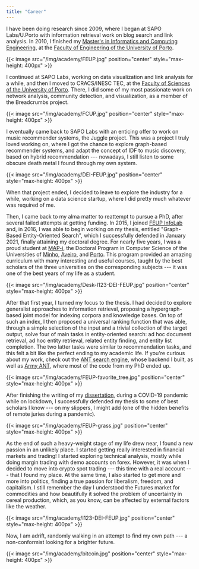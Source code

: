 ```yaml
---
title: "Career"
---
```


I have been doing research since 2009, where I began at SAPO Labs/U.Porto with information retrieval work on blog search and link analysis. In 2010, I finished my [Master's in Informatics and Computing Engineering](https://sigarra.up.pt/feup/en/CUR_GERAL.CUR_VIEW?pv_ano_lectivo=2020&pv_origem=CUR&pv_tipo_cur_sigla=MI&pv_curso_id=742), at the [Faculty of Engineering of the University of Porto](https://sigarra.up.pt/feup/en/WEB_PAGE.INICIAL).

{{< image src="/img/academy/FEUP.jpg" position="center" style="max-height: 400px" >}}

I continued at SAPO Labs, working on data visualization and link analysis for a while, and then I moved to CRACS/INESC TEC, at the [Faculty of Sciences of the University of Porto](https://sigarra.up.pt/fcup/en/WEB_PAGE.INICIAL). There, I did some of my most passionate work on network analysis, community detection, and visualization, as a member of the Breadcrumbs project.

{{< image src="/img/academy/FCUP.jpg" position="center" style="max-height: 400px" >}}

I eventually came back to SAPO Labs with an enticing offer to work on music recommender systems, the Juggle project. This was a project I truly loved working on, where I got the chance to explore graph-based recommender systems, and adapt the concept of IDF to music discovery, based on hybrid recommendation --- nowadays, I still listen to some obscure death metal I found through my own system.

{{< image src="/img/academy/DEI-FEUP.jpg" position="center" style="max-height: 400px" >}}

When that project ended, I decided to leave to explore the industry for a while, working on a data science startup, where I did pretty much whatever was required of me.

Then, I came back to my alma matter to reattempt to pursue a PhD, after several failed attempts at getting funding. In 2015, I joined [FEUP InfoLab](https://infolab.fe.up.pt/) and, in 2016, I was able to begin working on my thesis, entitled "Graph-Based Entity-Oriented Search", which I successfully defended in January 2021, finally attaining my doctoral degree. For nearly five years, I was a proud student at [MAP-i](https://mapi.map.edu.pt/), the Doctoral Program in Computer Science of the Universities of [Minho](https://www.uminho.pt/EN), [Aveiro](), and [Porto](https://sigarra.up.pt/up/en/WEB_PAGE.INICIAL). This program provided an amazing curriculum with many interesting and useful courses, taught by the best scholars of the three universities on the corresponding subjects --- it was one of the best years of my life as a student.

{{< image src="/img/academy/Desk-I123-DEI-FEUP.jpg" position="center" style="max-height: 400px" >}}

After that first year, I turned my focus to the thesis. I had decided to explore generalist approaches to information retrieval, proposing a hypergraph-based joint model for indexing corpora and knowledge bases. On top of such an index, I then proposed a universal ranking function that was able, through a simple selection of the input and a trivial collection of the target output, solve four of main tasks in entity-oriented search: ad hoc document retrieval, ad hoc entity retrieval, related entity finding, and entity list completion. The two latter tasks were similar to recommendation tasks, and this felt a bit like the perfect ending to my academic life. If you're curious about my work, check out the [ANT search engine](https://ant.fe.up.pt/), whose backend I built, as well as [Army ANT](https://github.com/feup-infolab/army-ant/tree/develop), where most of the code from my PhD ended up.

{{< image src="/img/academy/FEUP-favorite_tree.jpg" position="center" style="max-height: 400px" >}}

After finishing the writing of my [dissertation](/pdf/academy/publications/theses/phd_thesis-2021-devezas-graph_based_entity_oriented_search.pdf), during a COVID-19 pandemic while on lockdown, I successfully defended my thesis to some of best scholars I know --- on my slippers, I might add (one of the hidden benefits of remote juries during a pandemic).

{{< image src="/img/academy/FEUP-grass.jpg" position="center" style="max-height: 400px" >}}

As the end of such a heavy-weight stage of my life drew near, I found a new passion in an unlikely place. I started getting really interested in financial markets and trading! I started exploring technical analysis, mostly while doing margin trading with demo accounts on forex. However, it was when I decided to move into crypto spot trading --- this time with a real account --- that I found my place. At the same time, I also started to get more and more into politics, finding a true passion for liberalism, freedom, and capitalism. I still remember the day I understood the Futures market for commodities and how beautifully it solved the problem of uncertainty in cereal production, which, as you know, can be affected by external factors like the weather.

{{< image src="/img/academy/I123-DEI-FEUP.jpg" position="center" style="max-height: 400px" >}}

Now, I am adrift, randomly walking in an attempt to find my own path --- a non-conformist looking for a brighter future.

{{< image src="/img/academy/bitcoin.jpg" position="center" style="max-height: 400px" >}}
